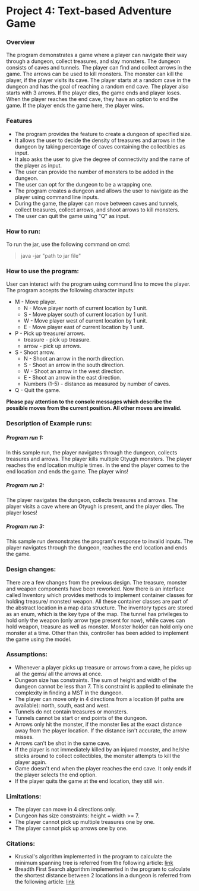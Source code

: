 # Project 4: Text-based Adventure Game

### Overview

The program demonstrates a game where a player can navigate their way through a dungeon, collect
treasures, and slay monsters. The dungeon consists of caves and tunnels. The player can find and
collect arrows in the game. The arrows can be used to kill monsters. The monster can kill the
player, if the player visits its cave. The player starts at a random cave in the dungeon and has the
goal of reaching a random end cave. The player also starts with 3 arrows. If the player dies, the
game ends and player loses. When the player reaches the end cave, they have an option to end the
game. If the player ends the game here, the player wins.

### Features

- The program provides the feature to create a dungeon of specified size.
- It allows the user to decide the density of treasures and arrows in the dungeon by taking
  percentage of caves containing the collectibles as input.
- It also asks the user to give the degree of connectivity and the name of the player as input.
- The user can provide the number of monsters to be added in the dungeon.
- The user can opt for the dungeon to be a wrapping one.
- The program creates a dungeon and allows the user to navigate as the player using command line
  inputs.
- During the game, the player can move between caves and tunnels, collect treasures, collect arrows,
  and shoot arrows to kill monsters.
- The user can quit the game using "Q" as input.

### How to run:

To run the jar, use the following command on cmd:
> java -jar "path to jar file"

### How to use the program:

User can interact with the program using command line to move the player. The program accepts the
following character inputs:

- M - Move player.
    - N - Move player north of current location by 1 unit.
    - S - Move player south of current location by 1 unit.
    - W - Move player west of current location by 1 unit.
    - E - Move player east of current location by 1 unit.
- P - Pick up treasure/ arrows.
    - treasure - pick up treasure.
    - arrow - pick up arrows.
- S - Shoot arrow.
    - N - Shoot an arrow in the north direction.
    - S - Shoot an arrow in the south direction.
    - W - Shoot an arrow in the west direction.
    - E - Shoot an arrow in the east direction.
    - Numbers (1-5) - distance as measured by number of caves.
- Q - Quit the game.

**Please pay attention to the console messages which describe the possible moves from the current
position. All other moves are invalid.**

### Description of Example runs:

##### Program run 1:

In this sample run, the player navigates through the dungeon, collects treasures and arrows. The
player kills multiple Otyugh monsters. The player reaches the end location multiple times. In the
end the player comes to the end location and ends the game. The player wins!

##### Program run 2:

The player navigates the dungeon, collects treasures and arrows. The player visits a cave where an
Otyugh is present, and the player dies. The player loses!

##### Program run 3:

This sample run demonstrates the program's response to invalid inputs. The player navigates through
the dungeon, reaches the end location and ends the game.

### Design changes:

There are a few changes from the previous design. The treasure, monster and weapon components have
been reworked. Now there is an interface called Inventory which provides methods to implement
container classes for holding treasure/ monster/ weapon. All these container classes are part of the
abstract location in a map data structure. The inventory types are stored as an enum, which is the
key type of the map. The tunnel has privileges to hold only the weapon (only arrow type present for
now), while caves can hold weapon, treasure as well as monster. Monster holder can hold only one
monster at a time. Other than this, controller has been added to implement the game using the model.

### Assumptions:

- Whenever a player picks up treasure or arrows from a cave, he picks up all the gems/ all the
  arrows at once.
- Dungeon size has constraints. The sum of height and width of the dungeon cannot be less than 7. This constraint is applied to eliminate the complexity in finding a MST in the dungeon.
- The player can move only in 4 directions from a location (if paths are available): north, south,
  east and west.
- Tunnels do not contain treasures or monsters.
- Tunnels cannot be start or end points of the dungeon.
- Arrows only hit the monster, if the monster lies at the exact distance away from the player
  location. If the distance isn't accurate, the arrow misses.
- Arrows can't be shot in the same cave.
- If the player is not immediately killed by an injured monster, and he/she sticks around to collect
  collectibles, the monster attempts to kill the player again.
- Game doesn't end when the player reaches the end cave. It only ends if the player selects the end
  option.
- If the player quits the game at the end location, they still win.

### Limitations:

- The player can move in 4 directions only.
- Dungeon has size constraints: height + width >= 7.
- The player cannot pick up multiple treasures one by one.
- The player cannot pick up arrows one by one.

### Citations:

- Kruskal's algorithm implemented in the program to calculate the minimum spanning tree is referred
  from the following article:
  [link](https://www.geeksforgeeks.org/kruskals-minimum-spanning-tree-algorithm-greedy-algo-2/)
- Breadth First Search algorithm implemented in the program to calculate the shortest distance
  between 2 locations in a dungeon is referred from the following article:
  [link](https://www.geeksforgeeks.org/shortest-path-unweighted-model.graphUtils/)
